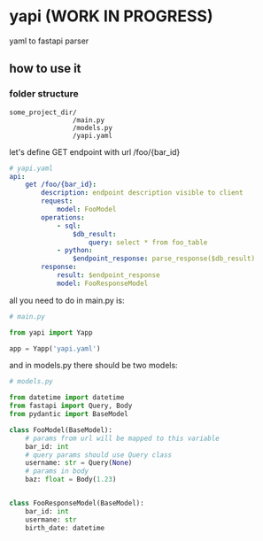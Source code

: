 # yapi (WORK IN PROGRESS)
yaml to fastapi parser

## how to use it
### folder structure
```
some_project_dir/
                /main.py
                /models.py
                /yapi.yaml
```

let's define GET endpoint with url /foo/{bar_id}
```yaml
# yapi.yaml
api:
    get /foo/{bar_id}:
        description: endpoint description visible to client
        request:
            model: FooModel
        operations:
            - sql: 
                $db_result:
                    query: select * from foo_table
            - python:
                $endpoint_response: parse_response($db_result)
        response:
            result: $endpoint_response
            model: FooResponseModel

```
all you need to do in main.py is:
```python
# main.py

from yapi import Yapp

app = Yapp('yapi.yaml')

```
and in models.py there should be two models:
```python
# models.py

from datetime import datetime
from fastapi import Query, Body
from pydantic import BaseModel

class FooModel(BaseModel):
    # params from url will be mapped to this variable
    bar_id: int
    # query params should use Query class
    username: str = Query(None)
    # params in body
    baz: float = Body(1.23)


class FooResponseModel(BaseModel):
    bar_id: int
    usermane: str
    birth_date: datetime

```
